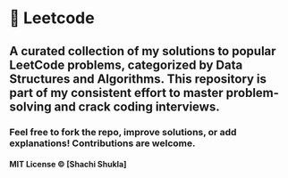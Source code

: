# 🧠 Leetcode
## A curated collection of my solutions to popular LeetCode problems, categorized by Data Structures and Algorithms. This repository is part of my consistent effort to master problem-solving and crack coding interviews.

### Feel free to fork the repo, improve solutions, or add explanations! Contributions are welcome.

#### MIT License © [Shachi Shukla]




